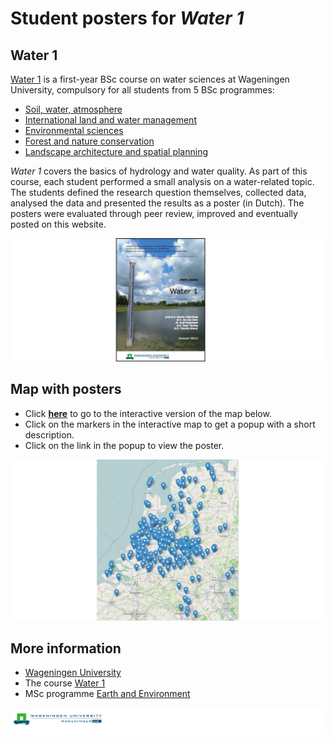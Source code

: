 
Student posters for *Water 1*
=====

Water 1
-----

[Water 1](https://ssc.wur.nl/Studiegids/Vak/HWM-10303) is a first-year BSc course on water sciences at Wageningen University, compulsory for all students from 5 BSc programmes: 
- [Soil, water, atmosphere](http://www.wageningenur.nl/nl/Onderwijs-Opleidingen/Studiekiezers-bachelor/BSc-opleidingen/BSc-Bodem-Water-Atmosfeer.htm)
- [International land and water management](http://www.wageningenur.nl/nl/Onderwijs-Opleidingen/Studiekiezers-bachelor/BSc-opleidingen/BSc-Internationaal-Land-en-Waterbeheer.htm)
- [Environmental sciences](http://www.wageningenur.nl/nl/Onderwijs-Opleidingen/Studiekiezers-bachelor/BSc-opleidingen/BSc-Milieuwetenschappen.htm) 
- [Forest and nature conservation](http://www.wageningenur.nl/nl/Onderwijs-Opleidingen/Studiekiezers-bachelor/BSc-opleidingen/BSc-Bos-en-Natuurbeheer.htm) 
- [Landscape architecture and spatial planning](http://www.wageningenur.nl/nl/Onderwijs-Opleidingen/Studiekiezers-bachelor/BSc-opleidingen/BSc-Landschapsarchitectuur-en-Ruimtelijke-Planning.htm) 

*Water 1* covers the basics of hydrology and water quality. As part of this course, each student performed a small analysis on a water-related topic. The students defined the research question themselves, collected data, analysed the data and presented the results as a poster (in Dutch). The posters were evaluated through peer review, improved and eventually posted on this website. 


![Cover of the lecture notes](figs/lecture_notes_water1.png)


Map with posters
------

- Click [**here**](http://rawgit.com/ClaudiaBrauer/Water1/master/map_posters_water1.html) to go to the interactive version of the map below. 
- Click on the markers in the interactive map to get a popup with a short description. 
- Click on the link in the popup to view the poster.

![Map with posters](figs/map_posters_water1.jpg)


More information
-----

- [Wageningen University](http://www.wageningenur.nl/en.htm)
- The course [Water 1](https://ssc.wur.nl/Studiegids/Vak/HWM-10303)
- MSc programme [Earth and Environment](http://www.wageningenur.nl/en/Education-Programmes/prospective-master-students/MSc-programmes/MSc-Earth-and-Environment.htm)


![Wageningen University](figs/logo_WU.png)
